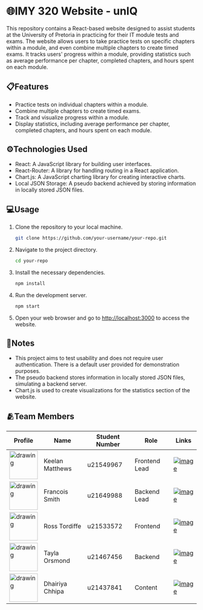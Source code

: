 # 🌐IMY 320 Website - unIQ

This repository contains a React-based website designed to assist students at the University of Pretoria in practicing for their IT module tests and exams. The website allows users to take practice tests on specific chapters within a module, and even combine multiple chapters to create timed exams. It tracks users' progress within a module, providing statistics such as average performance per chapter, completed chapters, and hours spent on each module.

## 📋Features

- Practice tests on individual chapters within a module.
- Combine multiple chapters to create timed exams.
- Track and visualize progress within a module.
- Display statistics, including average performance per chapter, completed chapters, and hours spent on each module.

## ⚙️Technologies Used

- React: A JavaScript library for building user interfaces.
- React-Router: A library for handling routing in a React application.
- Chart.js: A JavaScript charting library for creating interactive charts.
- Local JSON Storage: A pseudo backend achieved by storing information in locally stored JSON files.

## 💻Usage

1. Clone the repository to your local machine.
   ```bash
   git clone https://github.com/your-username/your-repo.git
   ```

2. Navigate to the project directory.
   ```bash
   cd your-repo
   ```

3. Install the necessary dependencies.
   ```bash
   npm install
   ```

4. Run the development server.
   ```bash
   npm start
   ```

5. Open your web browser and go to [http://localhost:3000](http://localhost:3000) to access the website.

## 📝Notes

- This project aims to test usability and does not require user authentication. There is a default user provided for demonstration purposes.
- The pseudo backend stores information in locally stored JSON files, simulating a backend server.
- Chart.js is used to create visualizations for the statistics section of the website.

## 🫂Team Members

| Profile | Name | Student Number | Role | Links |
|-|-|-|-|-|
| <img src="https://lh5.googleusercontent.com/_MrBwoCFyRyIyUyTylyJj8TCAkVc_JJ_Qnqm2zYqeWyyIrsD9r6vQUzckcLwFatuWTY=w2400" alt="drawing" width="75"/> | Keelan Matthews | u21549967| Frontend Lead | [![image](https://img.shields.io/badge/GitHub-100000?style=for-the-badge&logo=github&logoColor=white "Github Profile")](https://github.com/Keelan-Matthews) |
| <img src="https://lh5.googleusercontent.com/IabfHidkavHDp04KwR8dJYypb1Dg9-0ehr64bKgsAoGt3y95J5c0N20PUHZRn_PDNbQ=w2400" alt="drawing" width="75"/>| Francois Smith | u21649988 | Backend Lead | [![image](https://img.shields.io/badge/GitHub-100000?style=for-the-badge&logo=github&logoColor=white "Github Profile")](https://github.com/francois-smith) |
|<img src="https://lh5.googleusercontent.com/AZP3G6vpLzk7UJp3cC1x4yew5Noa_SEBco_O4poBy539ynLZGZYK47L45pz7CHRCUq0=w2400" alt="drawing" width="75"/> | Ross Tordiffe | u21533572 | Frontend | [![image](https://img.shields.io/badge/GitHub-100000?style=for-the-badge&logo=github&logoColor=white "Github Profile")](https://github.com/Ross-Tordiffe) | 
|<img src="https://lh3.googleusercontent.com/E5wo06pgBxWS7AIAxVJmqBAiT2R-1XH9fkLN8SXLs-10WiKYyiHORVaTQbFiLLHTcJc=w2400" alt="drawing" width="75"/> | Tayla Orsmond | u21467456| Backend | [![image](https://img.shields.io/badge/GitHub-100000?style=for-the-badge&logo=github&logoColor=white "Github Profile")](https://github.com/tayla-orsmond) | 
|<img src="https://lh5.googleusercontent.com/tlFqm3GleSQjggjXUmTMfsHHi6SciKL6o0ecofs1lEZTGplRpB5fFNnWjlPWs2EaLTM=w2400" alt="drawing" width="75" /> | Dhairiya Chhipa | u21437841 | Content | [![image](https://img.shields.io/badge/GitHub-100000?style=for-the-badge&logo=github&logoColor=white "Github Profile")](https://github.com/AureoleAxiome) | 
